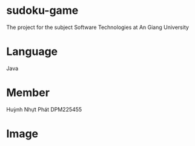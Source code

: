 # sudoku-game
The project for the subject Software Technologies at An Giang University
# Language
Java
# Member
Huỳnh Nhựt Phát DPM225455
# Image
